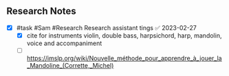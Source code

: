 ## Research Notes
- [x] #task #Sam #Research Research assistant tings ✅ 2023-02-27
	- [x] cite for instruments violin, double bass, harpsichord, harp, mandolin, voice and accompaniment
	- [ ] https://imslp.org/wiki/Nouvelle_méthode_pour_apprendre_à_jouer_la_Mandoline_(Corrette,_Michel)
